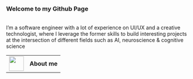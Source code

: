 ### Welcome to my Github Page
<br />
<table>
  <tr>
    <td>
      <img src="https://github.com/alinvdu/alinvdu/assets/16021447/88a658aa-e4a6-4ea0-8d87-d9edac2d3511" width="40">
    </td>
    <td style="vertical-align:middle;">
      <strong>About me</strong>
    </td>
  </tr>
  <tr>
I’m a software engineer with a lot of experience on UI/UX and a creative technologist, where I leverage the former skills to build interesting projects at the intersection of different fields such as AI, neuroscience & cognitive science
  </tr>
</table>

